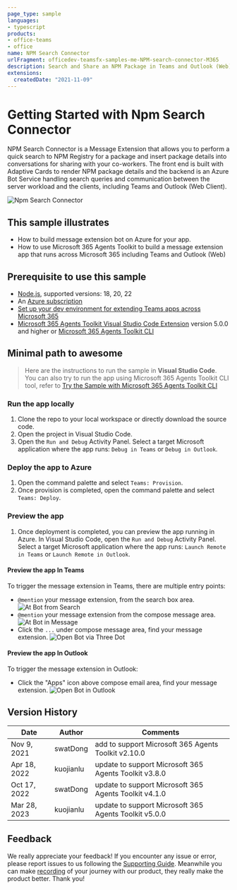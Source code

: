 ```yaml
---
page_type: sample
languages:
- typescript
products:
- office-teams
- office
name: NPM Search Connector
urlFragment: officedev-teamsfx-samples-me-NPM-search-connector-M365
description: Search and Share an NPM Package in Teams and Outlook (Web).
extensions:
  createdDate: "2021-11-09"
---
```

# Getting Started with Npm Search Connector
NPM Search Connector is a Message Extension that allows you to perform a quick search to NPM Registry for a package and insert package details into conversations for sharing with your co-workers. The front end is built with Adaptive Cards to render NPM package details and the backend is an Azure Bot Service handling search queries and communication between the server workload and the clients, including Teams and Outlook (Web Client).

![Npm Search Connector](images/npm-search-connector-M365.gif)

## This sample illustrates
- How to build message extension bot on Azure for your app.
- How to use Microsoft 365 Agents Toolkit to build a message extension app that runs across Microsoft 365 including Teams and Outlook (Web)

## Prerequisite to use this sample
- [Node.js](https://nodejs.org/), supported versions: 18, 20, 22
- An [Azure subscription](https://azure.microsoft.com/en-us/free/)
- [Set up your dev environment for extending Teams apps across Microsoft 365](https://aka.ms/teamsfx-m365-apps-prerequisites)
- [Microsoft 365 Agents Toolkit Visual Studio Code Extension](https://aka.ms/teams-toolkit) version 5.0.0 and higher or [Microsoft 365 Agents Toolkit CLI](https://aka.ms/teams-toolkit-cli)

## Minimal path to awesome
> Here are the instructions to run the sample in **Visual Studio Code**. You can also try to run the app using Microsoft 365 Agents Toolkit CLI tool, refer to [Try the Sample with Microsoft 365 Agents Toolkit CLI](cli.md)

### Run the app locally
1. Clone the repo to your local workspace or directly download the source code.
1. Open the project in Visual Studio Code.
1. Open the `Run and Debug` Activity Panel. Select a target Microsoft application where the app runs: `Debug in Teams` or `Debug in Outlook`.

### Deploy the app to Azure
1. Open the command palette and select `Teams: Provision`.
1. Once provision is completed, open the command palette and select `Teams: Deploy`.

### Preview the app
1. Once deployment is completed, you can preview the app running in Azure. In Visual Studio Code, open the `Run and Debug` Activity Panel. Select a target Microsoft application where the app runs: `Launch Remote in Teams` or `Launch Remote in Outlook`.

#### Preview the app In Teams
To trigger the message extension in Teams, there are multiple entry points:
- `@mention` your message extension, from the search box area.
  ![At Bot from Search](./images/at-bot-from-search.png)
- `@mention` your message extension from the compose message area.
  ![At Bot in Message](./images/at-bot-in-message.png)
- Click the `...` under compose message area, find your message extension.
  ![Open Bot via Three Dot](./images/open-bot-via-three-dot.png)

#### Preview the app In Outlook
To trigger the message extension in Outlook:
- Click the "Apps" icon above compose email area, find your message extension.
  ![Open Bot in Outlook](./images/open-bot-in-outlook.png)

## Version History
|Date| Author| Comments|
|---|---|---|
| Nov 9, 2021 | swatDong | add to support Microsoft 365 Agents Toolkit v2.10.0 |
| Apr 18, 2022 | kuojianlu | update to support Microsoft 365 Agents Toolkit v3.8.0 |
| Oct 17, 2022 | swatDong | update to support Microsoft 365 Agents Toolkit v4.1.0 |
| Mar 28, 2023 | kuojianlu | update to support Microsoft 365 Agents Toolkit v5.0.0 |

## Feedback
We really appreciate your feedback! If you encounter any issue or error, please report issues to us following the [Supporting Guide](https://github.com/OfficeDev/TeamsFx-Samples/blob/dev/SUPPORT.md). Meanwhile you can make [recording](https://aka.ms/teamsfx-record) of your journey with our product, they really make the product better. Thank you!
